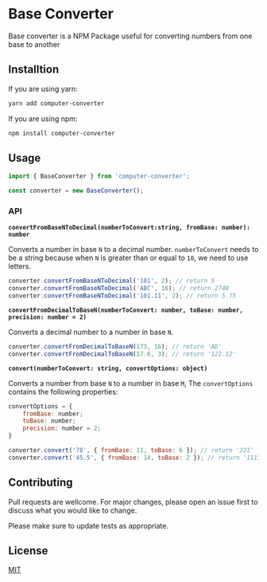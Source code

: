 # Base Converter

Base converter is a NPM Package useful for converting numbers from one base to another

## Installtion

If you are using yarn:

```bash
yarn add computer-converter
```

If you are using npm:

```bash
npm install computer-converter
```

## Usage

```javascript
import { BaseConverter } from 'computer-converter';

const converter = new BaseConverter();
```

### API

**`convertFromBaseNToDecimal(numberToConvert:string, fromBase: number): number`**

Converts a number in base `N` to a decimal number. `numberToConvert` needs to be a string because when `N` is greater than or equal to `10`, we need to use letters.

```javascript
converter.convertFromBaseNToDecimal('101', 2); // return 5
converter.convertFromBaseNToDecimal('ABC', 16); // return 2748
converter.convertFromBaseNToDecimal('101.11', 2); // return 5.75
```

**`convertFromDecimalToBaseN(numberToConvert: number, toBase: number, precision: number = 2)`**

Converts a decimal number to a number in base `N`.

```javascript
converter.convertFromDecimalToBaseN(173, 16); // return 'AD'
converter.convertFromDecimalToBaseN(17.6, 3); // return '122.12'
```

**`convert(numberToConvert: string, convertOptions: object)`**

Converts a number from base `N` to a number in base `M`, The `convertOptions` contains the following properties:

```javascript
convertOptions = {
    fromBase: number;
    toBase: number;
    precision: number = 2;
}
```

```javascript
converter.convert('78', { fromBase: 11, toBase: 6 }); // return '221'
converter.convert('45.5', { fromBase: 14, toBase: 2 }); // return '111101.01'
```

## Contributing

Pull requests are wellcome. For major changes, please open an issue first to discuss what you would like to change.

Please make sure to update tests as appropriate.

## License

[MIT](https://choosealicense.com/licenses/mit)
